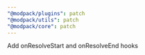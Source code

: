 ```yaml
---
"@modpack/plugins": patch
"@modpack/utils": patch
"@modpack/core": patch
---
```


Add onResolveStart and onResolveEnd hooks
